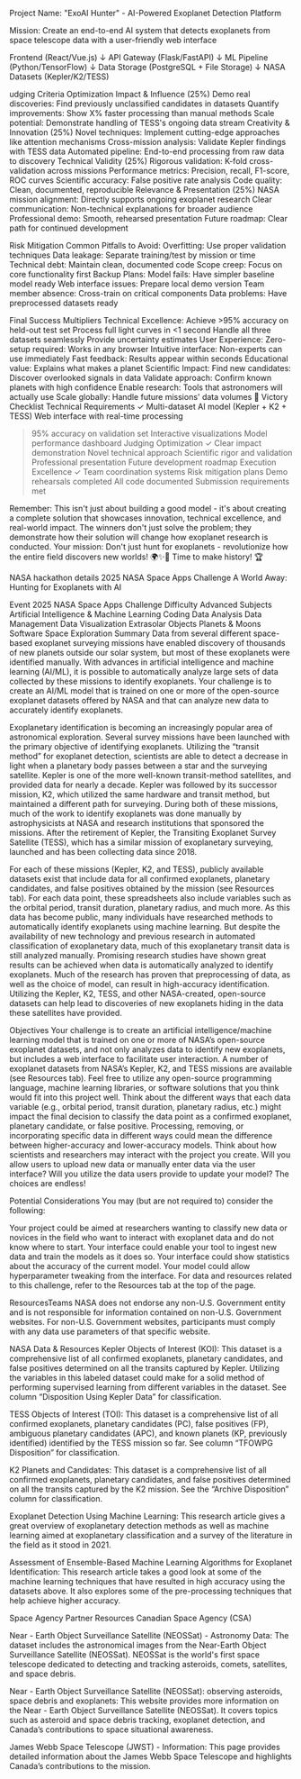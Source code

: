 Project Name: "ExoAI Hunter" - AI-Powered Exoplanet Detection Platform

Mission: Create an end-to-end AI system that detects exoplanets from space telescope data with a user-friendly web interface

Frontend (React/Vue.js)
    ↓
API Gateway (Flask/FastAPI)
    ↓
ML Pipeline (Python/TensorFlow)
    ↓
Data Storage (PostgreSQL + File Storage)
    ↓
NASA Datasets (Kepler/K2/TESS)

udging Criteria Optimization
Impact & Influence (25%)
Demo real discoveries: Find previously unclassified candidates in datasets
Quantify improvements: Show X% faster processing than manual methods
Scale potential: Demonstrate handling of TESS's ongoing data stream
Creativity & Innovation (25%)
Novel techniques: Implement cutting-edge approaches like attention mechanisms
Cross-mission analysis: Validate Kepler findings with TESS data
Automated pipeline: End-to-end processing from raw data to discovery
Technical Validity (25%)
Rigorous validation: K-fold cross-validation across missions
Performance metrics: Precision, recall, F1-score, ROC curves
Scientific accuracy: False positive rate analysis
Code quality: Clean, documented, reproducible
Relevance & Presentation (25%)
NASA mission alignment: Directly supports ongoing exoplanet research
Clear communication: Non-technical explanations for broader audience
Professional demo: Smooth, rehearsed presentation
Future roadmap: Clear path for continued development

Risk Mitigation
Common Pitfalls to Avoid:
Overfitting: Use proper validation techniques
Data leakage: Separate training/test by mission or time
Technical debt: Maintain clean, documented code
Scope creep: Focus on core functionality first
Backup Plans:
Model fails: Have simpler baseline model ready
Web interface issues: Prepare local demo version
Team member absence: Cross-train on critical components
Data problems: Have preprocessed datasets ready

Final Success Multipliers
Technical Excellence:
Achieve >95% accuracy on held-out test set
Process full light curves in <1 second
Handle all three datasets seamlessly
Provide uncertainty estimates
User Experience:
Zero-setup required: Works in any browser
Intuitive interface: Non-experts can use immediately
Fast feedback: Results appear within seconds
Educational value: Explains what makes a planet
Scientific Impact:
Find new candidates: Discover overlooked signals in data
Validate approach: Confirm known planets with high confidence
Enable research: Tools that astronomers will actually use
Scale globally: Handle future missions' data volumes
🏁 Victory Checklist
Technical Requirements ✓
 Multi-dataset AI model (Kepler + K2 + TESS)
 Web interface with real-time processing
 >95% accuracy on validation set
 Interactive visualizations
 Model performance dashboard
Judging Optimization ✓
 Clear impact demonstration
 Novel technical approach
 Scientific rigor and validation
 Professional presentation
 Future development roadmap
Execution Excellence ✓
 Team coordination systems
 Risk mitigation plans
 Demo rehearsals completed
 All code documented
 Submission requirements met

Remember: This isn't just about building a good model - it's about creating a complete solution that showcases innovation, technical excellence, and real-world impact. The winners don't just solve the problem; they demonstrate how their solution will change how exoplanet research is conducted.
Your mission: Don't just hunt for exoplanets - revolutionize how the entire field discovers new worlds! 🌍✨🚀
Time to make history! 🏆


NASA hackathon details
2025 NASA Space Apps Challenge
A World Away: Hunting for Exoplanets with AI

Event
2025 NASA Space Apps Challenge
Difficulty
Advanced
Subjects
Artificial Intelligence & Machine Learning
Coding
Data Analysis
Data Management
Data Visualization
Extrasolar Objects
Planets & Moons
Software
Space Exploration
Summary
Data from several different space-based exoplanet surveying missions have enabled discovery of thousands of new planets outside our solar system, but most of these exoplanets were identified manually. With advances in artificial intelligence and machine learning (AI/ML), it is possible to automatically analyze large sets of data collected by these missions to identify exoplanets. Your challenge is to create an AI/ML model that is trained on one or more of the open-source exoplanet datasets offered by NASA and that can analyze new data to accurately identify exoplanets.

Exoplanetary identification is becoming an increasingly popular area of astronomical exploration. Several survey missions have been launched with the primary objective of identifying exoplanets. Utilizing the “transit method” for exoplanet detection, scientists are able to detect a decrease in light when a planetary body passes between a star and the surveying satellite. Kepler is one of the more well-known transit-method satellites, and provided data for nearly a decade. Kepler was followed by its successor mission, K2, which utilized the same hardware and transit method, but maintained a different path for surveying. During both of these missions, much of the work to identify exoplanets was done manually by astrophysicists at NASA and research institutions that sponsored the missions. After the retirement of Kepler, the Transiting Exoplanet Survey Satellite (TESS), which has a similar mission of exoplanetary surveying, launched and has been collecting data since 2018.

For each of these missions (Kepler, K2, and TESS), publicly available datasets exist that include data for all confirmed exoplanets, planetary candidates, and false positives obtained by the mission (see Resources tab). For each data point, these spreadsheets also include variables such as the orbital period, transit duration, planetary radius, and much more. As this data has become public, many individuals have researched methods to automatically identify exoplanets using machine learning. But despite the availability of new technology and previous research in automated classification of exoplanetary data, much of this exoplanetary transit data is still analyzed manually. Promising research studies have shown great results can be achieved when data is automatically analyzed to identify exoplanets. Much of the research has proven that preprocessing of data, as well as the choice of model, can result in high-accuracy identification. Utilizing the Kepler, K2, TESS, and other NASA-created, open-source datasets can help lead to discoveries of new exoplanets hiding in the data these satellites have provided.

Objectives
Your challenge is to create an artificial intelligence/machine learning model that is trained on one or more of NASA’s open-source exoplanet datasets, and not only analyzes data to identify new exoplanets, but includes a web interface to facilitate user interaction. A number of exoplanet datasets from NASA’s Kepler, K2, and TESS missions are available (see Resources tab). Feel free to utilize any open-source programming language, machine learning libraries, or software solutions that you think would fit into this project well. Think about the different ways that each data variable (e.g., orbital period, transit duration, planetary radius, etc.) might impact the final decision to classify the data point as a confirmed exoplanet, planetary candidate, or false positive. Processing, removing, or incorporating specific data in different ways could mean the difference between higher-accuracy and lower-accuracy models. Think about how scientists and researchers may interact with the project you create. Will you allow users to upload new data or manually enter data via the user interface? Will you utilize the data users provide to update your model? The choices are endless!

Potential Considerations
You may (but are not required to) consider the following:

Your project could be aimed at researchers wanting to classify new data or novices in the field who want to interact with exoplanet data and do not know where to start.
Your interface could enable your tool to ingest new data and train the models as it does so.
Your interface could show statistics about the accuracy of the current model.
Your model could allow hyperparameter tweaking from the interface.
For data and resources related to this challenge, refer to the Resources tab at the top of the page.


ResourcesTeams
NASA does not endorse any non-U.S. Government entity and is not responsible for information contained on non-U.S. Government websites. For non-U.S. Government websites, participants must comply with any data use parameters of that specific website.

NASA Data & Resources
Kepler Objects of Interest (KOI): This dataset is a comprehensive list of all confirmed exoplanets, planetary candidates, and false positives determined on all the transits captured by Kepler. Utilizing the variables in this labeled dataset could make for a solid method of performing supervised learning from different variables in the dataset. See column “Disposition Using Kepler Data” for classification.

TESS Objects of Interest (TOI): This dataset is a comprehensive list of all confirmed exoplanets, planetary candidates (PC), false positives (FP), ambiguous planetary candidates (APC), and known planets (KP, previously identified) identified by the TESS mission so far. See column “TFOWPG Disposition” for classification.

K2 Planets and Candidates: This dataset is a comprehensive list of all confirmed exoplanets, planetary candidates, and false positives determined on all the transits captured by the K2 mission. See the “Archive Disposition” column for classification.

Exoplanet Detection Using Machine Learning: This research article gives a great overview of exoplanetary detection methods as well as machine learning aimed at exoplanetary classification and a survey of the literature in the field as it stood in 2021.

Assessment of Ensemble-Based Machine Learning Algorithms for Exoplanet Identification: This research article takes a good look at some of the machine learning techniques that have resulted in high accuracy using the datasets above. It also explores some of the pre-processing techniques that help achieve higher accuracy.

Space Agency Partner Resources
Canadian Space Agency (CSA)

Near - Earth Object Surveillance Satellite (NEOSSat) - Astronomy Data: The dataset includes the astronomical images from the Near-Earth Object Surveillance Satellite (NEOSSat). NEOSSat is the world's first space telescope dedicated to detecting and tracking asteroids, comets, satellites, and space debris.

Near - Earth Object Surveillance Satellite (NEOSSat): observing asteroids, space debris and exoplanets: This website provides more information on the Near - Earth Object Surveillance Satellite (NEOSSat). It covers topics such as asteroid and space debris tracking, exoplanet detection, and Canada’s contributions to space situational awareness.

James Webb Space Telescope (JWST) - Information: This page provides detailed information about the James Webb Space Telescope and highlights Canada’s contributions to the mission.